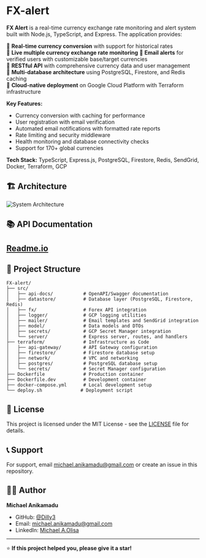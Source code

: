 # FX-alert

**FX Alert** is a real-time currency exchange rate monitoring and alert system built with Node.js, TypeScript, and Express. The application provides:

🔸 **Real-time currency conversion** with support for historical rates  
🔸 **Live multiple currency exchange rate monitoring**
🔸 **Email alerts** for verified users with customizable base/target currencies  
🔸 **RESTful API** with comprehensive currency data and user management  
🔸 **Multi-database architecture** using PostgreSQL, Firestore, and Redis caching  
🔸 **Cloud-native deployment** on Google Cloud Platform with Terraform infrastructure

**Key Features:**

- Currency conversion with caching for performance
- User registration with email verification
- Automated email notifications with formatted rate reports
- Rate limiting and security middleware
- Health monitoring and database connectivity checks
- Support for 170+ global currencies

**Tech Stack:** TypeScript, Express.js, PostgreSQL, Firestore, Redis, SendGrid, Docker, Terraform, GCP

## 🏗️ Architecture

![System Architecture](https://storage.googleapis.com/fx-alert-image/Screenshot%202025-08-11%20at%202.48.34%E2%80%AFPM.png)

## 📚 API Documentation

## [**Readme.io**](https://fx-alert.readme.io/reference/getting-started#/)

## 📁 Project Structure

```
FX-alert/
├── src/
│   ├── api-docs/           # OpenAPI/Swagger documentation
│   ├── datastore/          # Database layer (PostgreSQL, Firestore, Redis)
│   ├── fx/                 # Forex API integration
│   ├── logger/             # GCP logging utilities
│   ├── mailer/             # Email templates and SendGrid integration
│   ├── model/              # Data models and DTOs
│   ├── secrets/            # GCP Secret Manager integration
│   └── server/             # Express server, routes, and handlers
├── terraform/              # Infrastructure as Code
│   ├── api-gateway/        # API Gateway configuration
│   ├── firestore/          # Firestore database setup
│   ├── network/            # VPC and networking
│   ├── postgres/           # PostgreSQL database setup
│   └── secrets/            # Secret Manager configuration
├── Dockerfile              # Production container
├── Dockerfile.dev          # Development container
├── docker-compose.yml      # Local development setup
└── deploy.sh              # Deployment script
```

## 📄 License

This project is licensed under the MIT License - see the [LICENSE](LICENSE) file for details.

## 📞 Support

For support,
email michael.anikamadu@gmail.com or create an issue in this repository.

## 👨‍💻 Author

**Michael Anikamadu**

- GitHub: [@Dilly3](https://github.com/Dilly3)
- Email: michael.anikamadu@gmail.com
- LinkedIn: [Michael A.Olisa](https://www.linkedin.com/in/michael-olisa/)

---

⭐ **If this project helped you, please give it a star!**
